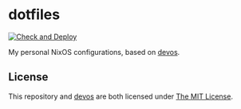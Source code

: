 # dotfiles

[![Check and Deploy](https://github.com/linyinfeng/dotfiles/actions/workflows/check-and-deploy.yml/badge.svg)](https://github.com/linyinfeng/dotfiles/actions/workflows/check-and-deploy.yml)

My personal NixOS configurations, based on [devos].

## License

This repository and [devos] are both licensed under [The MIT License][mit].

[devos]: https://github.com/divnix/devos "divnix/devos"
[mit]: https://opensource.org/licenses/MIT "The MIT License"
